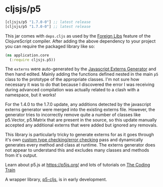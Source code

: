 # cljsjs/p5

[](dependency)
```clojure
[cljsjs/p5 "1.7.0-0"] ;; latest release
[cljsjs/p5 "1.7.0-0"] ;; latest release
```

[](/dependency)

This jar comes with `deps.cljs` as used by the [Foreign Libs][flibs] feature
of the ClojureScript compiler. After adding the above dependency to your project
you can require the packaged library like so:

```clojure
(ns application.core
  (:require cljsjs.p5))
```

The `externs` were auto-generated by the [Javascript Externs Generator](https://github.com/jmmk/javascript-externs-generator) and then hand edited. Mainly adding the functions defined nested in the main `p5` class to the prototype of the appropriate classes. I'm not sure how necessary it was to do that because I discovered the error I was receiving during advanced compilation was actually related to a clash with a namespace, but it works!

For the 1.4.0 to the 1.7.0 update, any additions detected by the javascript externs generator were merged into the existing externs file. However, the generator tries to incorrectly remove quite a number of classes like p5.Vector, p5.Matrix that are present in the source, so this update manually accepted any additional externs that were added but ignored any removals.

This library is particularly tricky to generate externs for as it goes through it's own [custom type checking/error checking](https://github.com/processing/p5.js/blob/main/contributor_docs/friendly_error_system.md) pass and dynamically generates every method and class at runtime. The externs generator does not appear to understand this and excludes many classes and methods from it's output.

Learn about p5.js at https://p5js.org/ and lots of tutorials on [The Coding Train](https://www.youtube.com/user/shiffman)

A wrapper library, [p5-cljs](https://github.com/pablinos/p5-cljs), is in early development.

[flibs]: https://clojurescript.org/reference/packaging-foreign-deps
